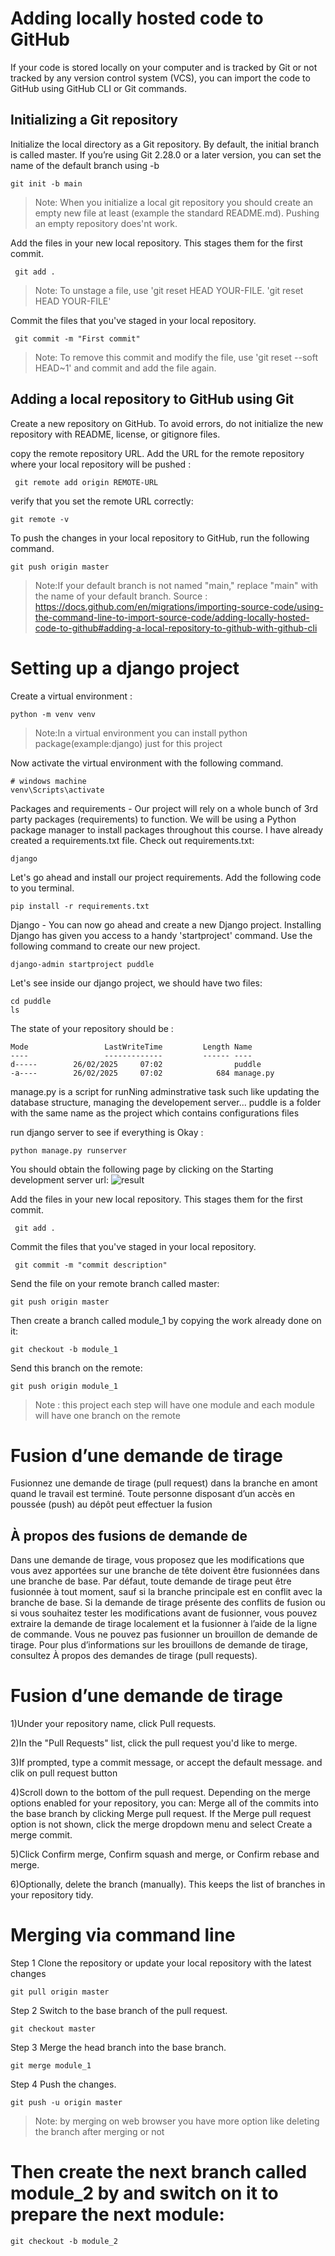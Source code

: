 # Adding locally hosted code to GitHub
If your code is stored locally on your computer and is tracked by Git or not tracked by any version control system (VCS), you can import the code to GitHub using GitHub CLI or Git commands.

##  Initializing a Git repository
Initialize the local directory as a Git repository. By default, the initial branch is called master.
If you’re using Git 2.28.0 or a later version, you can set the name of the default branch using -b
```
git init -b main
```
>Note: When you initialize a local git repository you should create an	empty new file at least (example the standard	README.md).
Pushing an empty repository does'nt work.

Add the files in your new local repository. This stages them for the first commit.
```
 git add .
```
>Note: To unstage a file, use 'git reset HEAD YOUR-FILE. 'git reset HEAD YOUR-FILE'

Commit the files that you've staged in your local repository.
```
 git commit -m "First commit"
```
>Note: To remove this commit and modify the file, use 'git reset --soft HEAD~1' and commit and add the file again.

## Adding a local repository to GitHub using Git
Create a new repository on GitHub.
To avoid errors, do not initialize the new repository with README, license, or gitignore files.

copy the remote repository URL.
Add the URL for the remote repository where your local repository will be pushed :
```
 git remote add origin REMOTE-URL
```
verify that you set the remote URL correctly:
```
git remote -v
```
To push the changes in your local repository to GitHub, run the following command.
```
git push origin master
```
> Note:If your default branch is not named "main," replace "main" with the name of your default branch.
>Source : https://docs.github.com/en/migrations/importing-source-code/using-the-command-line-to-import-source-code/adding-locally-hosted-code-to-github#adding-a-local-repository-to-github-with-github-cli

# Setting up a django project


Create a virtual environment :
```
python -m venv venv
```
>Note:In a virtual environment you can install python package(example:django) just for this project

Now activate the virtual environment with the following command.
```
# windows machine
venv\Scripts\activate
```
Packages and requirements - Our project will rely on a whole bunch of 3rd party packages (requirements) to function. We will be using a Python package manager to install packages throughout this course. 
I have already created a requirements.txt file. Check out requirements.txt:
```
django
```
Let's go ahead and install our project requirements. Add the following code to you terminal.
```
pip install -r requirements.txt  
```
Django - You can now go ahead and create a new Django project. Installing Django has given you access to a handy 'startproject' command. Use the following command to create our new project.
```
django-admin startproject puddle
```
Let's see inside our django project, we should have two files:
```
cd puddle
ls
```
The state of your repository should be :
```
Mode                 LastWriteTime         Length Name
----                 -------------         ------ ----
d-----        26/02/2025     07:02                puddle
-a----        26/02/2025     07:02            684 manage.py
```
manage.py is a script for runNing adminstrative task such like updating the database structure, managing the developement server...
puddle is a folder with the same name as the project which contains configurations files

run django server to see if everything is Okay : 
```
python manage.py runserver
```
You should obtain the following page by clicking on the Starting development server url:
![result](django_welcome_page.png)


Add the files in your new local repository. This stages them for the first commit.
```
 git add .
```
Commit the files that you've staged in your local repository.
```
 git commit -m "commit description"
```
Send the file on your remote branch called master:
```
git push origin master
```
Then create a branch called module_1 by copying the work already done on it:
````
git checkout -b module_1
````
Send this branch on the remote:

```
git push origin module_1
```

>Note : this project each step will have one module and each module will have one branch on the remote
# Fusion d’une demande de tirage
Fusionnez une demande de tirage (pull request) dans la branche en amont quand le travail est terminé. Toute personne disposant d’un accès en poussée (push) au dépôt peut effectuer la fusion
## À propos des fusions de demande de 
Dans une demande de tirage, vous proposez que les modifications que vous avez apportées sur une branche de tête doivent être fusionnées dans une branche de base. Par défaut, toute demande de tirage peut être fusionnée à tout moment, sauf si la branche principale est en conflit avec la branche de base.
Si la demande de tirage présente des conflits de fusion ou si vous souhaitez tester les modifications avant de fusionner, vous pouvez extraire la demande de tirage localement et la fusionner à l’aide de la ligne de commande.
Vous ne pouvez pas fusionner un brouillon de demande de tirage. Pour plus d’informations sur les brouillons de demande de tirage, consultez À propos des demandes de tirage (pull requests).
# Fusion d’une demande de tirage
1)Under your repository name, click  Pull requests.

2)In the "Pull Requests" list, click the pull request you'd like to merge.

3)If prompted, type a commit message, or accept the default message.
and clik on pull request button

4)Scroll down to the bottom of the pull request. Depending on the merge options enabled for your repository, you can:
Merge all of the commits into the base branch by clicking Merge pull request. If the Merge pull request option is not shown, click the merge dropdown menu and select Create a merge commit.

5)Click Confirm merge, Confirm squash and merge, or Confirm rebase and merge.

6)Optionally, delete the branch (manually). This keeps the list of branches in your repository tidy.
# Merging via command line
Step 1 Clone the repository or update your local repository with the latest changes
```
git pull origin master
```
Step 2 Switch to the base branch of the pull request.
```
git checkout master
```
Step 3 Merge the head branch into the base branch.
```
git merge module_1
```
Step 4 Push the changes.
```
git push -u origin master

```

> Note: by merging on web browser you have more option like deleting the branch after merging or not

# Then create the next branch called module_2 by and switch on it to prepare the next module:
```
git checkout -b module_2
```

